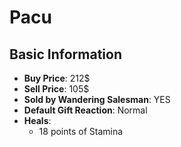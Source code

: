 # Pacu

## Basic Information

- **Buy Price**: 212$
- **Sell Price**: 105$
- **Sold by Wandering Salesman**: YES
- **Default Gift Reaction**: Normal
- **Heals**:
  - 18 points of Stamina